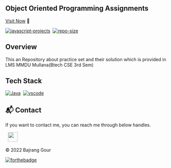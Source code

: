 ## Object Oriented Programming Assignments

[Visit Now](https://github.com/code-bajju/mmdu-OOPS-assignment.git) 🚀

[![javascript-projects](https://img.shields.io/website-up-down-green-red/http/shields.io.svg?color=blue)](https://github.com/code-bajju//mmdu-OOPS-assignment.git)&nbsp;
[![repo-size](https://img.shields.io/github/repo-size/code-bajju/mmdu-OOPS-assignment)](https://github.com/code-bajju//mmdu-OOPS-assignment)

## Overview

This an Repository about practice set and their solution which is provided in LMS MMDU Mullana(Btech CSE 3rd Sem)

## Tech Stack
[![Java](https://img.shields.io/badge/java%20-%23E34F26.svg?&style=for-the-badge&logo=java&logoColor=white)](https://github.com/code-bajju/flutter-quiz-app-stranger-things)&nbsp;
[![vscode](https://img.shields.io/badge/vscode%20-%231572B6.svg?&style=for-the-badge&logo=visual-studio&logoColor=white)](https://github.com/code-bajju/flutter-quiz-app-stranger-things.git)&nbsp;


<h2>📬 Contact</h2>

If you want to contact me, you can reach me through below handles.

&nbsp;&nbsp;<a href="https://www.linkedin.com/in/Bajrang-gour/"><img src="https://www.felberpr.com/wp-content/uploads/linkedin-logo.png" width="30"></img></a>

© 2022 Bajrang Gour


[![forthebadge](https://forthebadge.com/images/badges/built-with-love.svg)](https://forthebadge.com)
